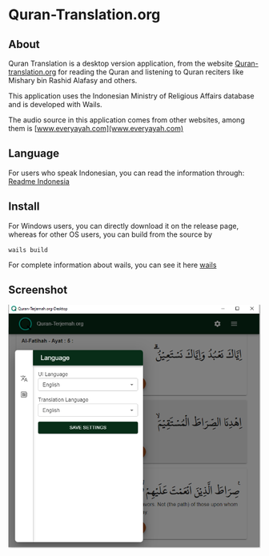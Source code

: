 # Quran-Translation.org

## About

Quran Translation is a desktop version application, from the website [Quran-translation.org](https://quran-translation.org) for reading the Quran and listening to Quran reciters like Mishary bin Rashid Alafasy and others.

This application uses the Indonesian Ministry of Religious Affairs database and is developed with Wails.

The audio source in this application comes from other websites, among them is [www.everyayah.com](www.everyayah.com)


## Language
For users who speak Indonesian, you can read the information through: 
[Readme Indonesia](./README_id.md)
 

## Install

For Windows users, you can directly download it on the release page,
whereas for other OS users, you can build from the source by   

```
wails build 
```
 
For complete information about wails, you can see it here [wails](https://wails.io/)

## Screenshot

![ss](./screenshot/ss.png) 